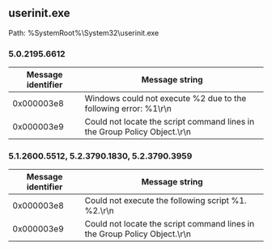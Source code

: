 ## userinit.exe

Path: %SystemRoot%\System32\userinit.exe

### 5.0.2195.6612

Message identifier | Message string
--- | ---
0x000003e8 | Windows could not execute %2 due to the following error:  %1\r\n
0x000003e9 | Could not locate the script command lines in the Group Policy Object.\r\n

### 5.1.2600.5512, 5.2.3790.1830, 5.2.3790.3959

Message identifier | Message string
--- | ---
0x000003e8 | Could not execute the following script %1. %2.\r\n
0x000003e9 | Could not locate the script command lines in the Group Policy Object.\r\n
